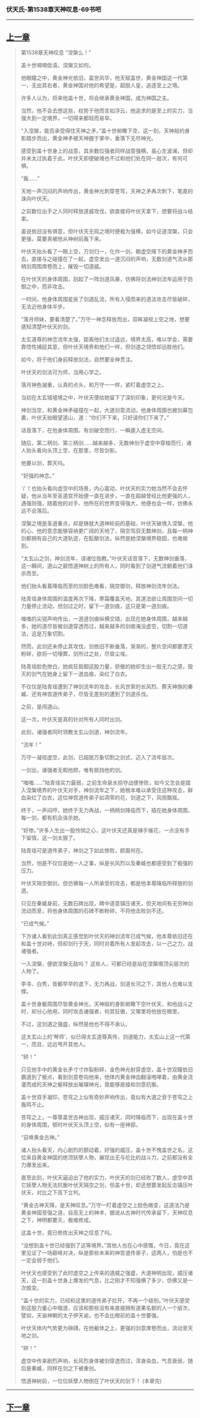 ### 伏天氏-第1538章天神叹息-69书吧

--------
[上一章](./375ab7e816d66b4688ed8ab7f9b01799.md)
--------


>
>
>
>第1538章天神叹息
>“涅槃么！”
>
>盖十世喃喃低语，涅槃又如何。
>
>他眼瞳之中，黄金神光依旧，盖世风华，他天赋盖世，黄金神国这一代第一，无出其右者，黄金神国对他的希望是，超脱人皇，追逐至上之境。
>
>许多人认为，将来他盖十世，将会继承黄金神国，成为神国之主。
>
>当然，他不会去想这些，权势于他而言如浮云，他追求的是至上的实力，当强大到一定境界，一切得来都轻而易举。
>
>“入涅槃，能否承受得住天神之矛。”盖十世俯瞰下空，这一刻，天神般的身影踏步而出，黄金神矛被天神握于掌中，垂落下无尽神光。
>
>感受到盖十世身上的战意，其余数位强者同样战意强横，虽心生波澜，但却并未太过执着于此，叶伏天即便破境也不过和他们处在同一层次，有何可惧。
>
>“轰……”
>
>天地一声沉闷的声响传出，黄金神光刺穿苍穹，天神之矛再次刺下，笔直的诛向叶伏天。
>
>之前数位出手之人同时释放道威攻伐，欲直接将叶伏天拿下，想要将战斗结束。
>
>虽说依旧没有惧意，但叶伏天无瑕之境时便极为强横，如今证道涅槃，只会更强，莫要真被他从神树前轰下来。
>
>叶伏天抬头看了一眼上空，万剑归一，化作一剑，朝虚空降下的黄金神矛而去，直接与之碰撞在了一起，虚空发出一道沉闷的声响，无数剑道气流从那柄剑周围席卷而上，摧毁一切道威。
>
>在叶伏天的身体周围，刮起了一阵剑道风暴，仿佛将剑法神剑流年运用于防御之中，而非攻击。
>
>一时间，他身体周围星辰了剑道乱流，所有入侵而来的道法攻击尽皆破碎，无法近他身体半步。
>
>“落月师妹，要看清楚了。”万守一神念释放而出，双眸凝视上空之地，想要感知清楚叶伏天的剑。
>
>太玄道尊的神念流年太强，距离他们太过遥远，境界太高，难以学会，需要靠悟性捕捉其意，但叶伏天境界和他们一样，但剑道之领悟却远胜他们。
>
>如今，将于他们身前释放剑法，自然要全神贯注。
>
>叶伏天的剑法可为师，当用心学之。
>
>落月神色凝重，认真的点头，和万守一一样，紧盯着虚空之上。
>
>当初在太玄城墟境之中，叶伏天便给她留下了深刻印象，更何况是今天。
>
>神剑当空，和黄金神矛碰撞在一起，大道剑意流动，他身体周围也被剑幕包裹，叶伏天抬眼望道山，道：“你们不下来，只好请你们下来了。”
>
>话音落下，在他身体周围，有剑破空而行，一瞬遁入虚无空间。
>
>随后，第二柄剑、第三柄剑……越来越多，无数神剑于虚空中穿梭而行，诸人抬头看向头顶上空，在那里，尽皆剑影。
>
>他要以剑，葬天吗。
>
>“好强的神念。”
>
>丫丫也抬头看向虚空中的场景，内心震动，叶伏天的实力她当然不会去怀疑，他从当年至圣道宫开始便一直在进步，一直在超越曾经比他更强的人，遇强则强，随着他的对手、他所在的世界变得强大，他便也会一样，仿佛永远不会落后。
>
>涅槃之境是圣道重点，却是铸就大道神轮前的基础，叶伏天破境入涅槃，他的心、他的意念能够容纳更广阔的天地了，隔空驾驭无数神剑，且每一柄神剑都拥有自己的大道轨迹，在酝酿剑法，纵然是她涅槃境界稳固，也难做到。
>
>“太玄山之剑，神剑流年，请诸位指教。”叶伏天话音落下，无数神剑垂落，这一瞬间，道山之巅悟道神树上的所有人，同时看到了剑道气流朝着他们诛杀而至。
>
>他们抬头看着降临而至的剑脸色难看，隔空御剑，释放神剑流年剑法。
>
>陆青瑶身体周围的温度再次下降，寒霜覆盖天地，其道法欲让周围空间一切力量停止流动，但剑过之时，留下一道剑痕，这只是第一道剑痕。
>
>嗤嗤的尖锐声响传出，一道道剑痕纵横交错，出现在她身体周围，越来越多，她的道尽皆被剑道穿透而过，越来越多的剑痕淹没虚空，切割一切道法，这是万象切割。
>
>然而，此剑还未停止其攻伐，剑依旧不断垂落，渐渐的，整片空间都要湮灭粉碎，欲将一切埋葬，剑所过之处，尽皆尘埃。
>
>陆青瑶脸色惨白，她疯狂抵御这股力量，骄傲的她却生出一股无力之感，毁灭的剑气在她身上留下一道血痕，染红了白衣。
>
>不仅仅是陆青瑶遭到了神剑流年的攻击，长风世家的长风烈、葬天神族的秦臧、还有神宫道传弟子，尽皆无差别的遭到了剑道杀伐。
>
>之前，是闯道山。
>
>这一次，叶伏天是真的针对所有人同时出剑。
>
>此刻，诸强者同时领教太玄山剑道，神剑流年。
>
>“流年！”
>
>万守一凝视虚空，此剑，已超脱万象切割之剑式，迈入了流年层次。
>
>一剑出，诸强者无暇他顾，唯有抵挡他的剑。
>
>“嗤嗤……”陆青瑶实力最弱，之前生命泉水掠夺战便惨败，如今又怎会是踏入涅槃境界的叶伏天对手，神剑流年之下，她根本难以承受住这种攻击，鲜血染红了白衣，这位神宫道传弟子如凋零的花，剑道之下，风雨飘摇。
>
>终于，一声闷哼，她终于无力再战，一柄柄剑降临而下，插在她身体周围，每一剑，都有机会诛杀她。
>
>“好惨。”许多人生出一股怜悯之心，这叶伏天还真是辣手摧花，一点没有手下留情，这一剑太狠了。
>
>陆青瑶可是道传弟子，神剑之下如此惨败，颜面何在。
>
>当然，怕是不仅仅是她一人之事，纵是长风烈以及秦臧也都感受到了极强的压力。
>
>叶伏天隔空御剑，但仿佛每一人所承受的攻击，都是他本尊降临所释放的剑道。
>
>只见在秦臧身前，无数石碑出现，碑中道意镇压诸天，但天地间有无穷神剑流动而至，将他身体周围的石碑不断粉碎，不将他击败剑不还。
>
>“已成气候。”
>
>下方诸人看到此剑真正感觉到叶伏天的神剑流年已成气候，他本尊依旧还在和盖十世对峙，但却剑行于天，同时对着所有人发起攻击，以一己之力，战诸强者。
>
>一入涅槃，便欲涅槃无敌吗？
>这些人，可都已经是站在涅槃境顶尖层次的人物了。
>
>李寻、白秀，皆都早早的退下，无力再战，剑道长河之下，其他人也难以支撑。
>
>盖十世身躯周围尽皆黄金神光，天神般的身影俯瞰下空叶伏天，和他战斗之时，却分心他用，同时攻击诸强者，何其狂傲，又哪里将他放在眼里。
>
>不过，这剑道之强盛，纵然是他也不得不承认。
>
>这太玄山上的‘琴师’，似已得太玄道尊真传，剑道能力，太玄山上这一代第一，而且，远远甩开其他人。
>
>“砰！”
>
>只见他手中的黄金长矛寸寸炸裂粉碎，金色神光射穿虚空，盖十世双瞳依旧霸道到了极点，看到剑意卷向他来，他体内黄金神血翻滚咆哮着，由黄金浇灌而成的天神之躯释放出璀璨神光，竟能够直接和剑意抗衡。
>
>盖十世双手凝印，苍穹之上似有奇妙声响传出，竟似有大道之音于苍穹之上轰鸣不止。
>
>苍穹之上，一尊尊盖世古神出现，威压诸天，同时降临而下，出现在盖十世的身体周围，顿时叶伏天头顶上空，似有一座神邸。
>
>“召唤黄金古神。”
>
>诸人抬头看天，内心剧烈的颤动着，好强的威压，盖十世不愧盖世之名，这位来自黄金神国的绝顶妖孽人物，展现出无与伦比的战斗力，之前都没有全力爆发出来。
>
>直至此刻，叶伏天逼迫出了他的实力，叶伏天的剑已经败了数人，虚空中其它妖孽人物无法抗衡叶伏天隔空之剑，但盖十世，却还想要发起反击镇压叶伏天，对比之下高下立判。
>
>“黄金古神天降，是天神叹息。”万守一盯着虚空之上脸色微变，这道法乃是黄金神国至强之道，自高无上的神术，据说从古神时代传承留下，天神叹息之下，神明都要灭，极难修成。
>
>这盖十世，竟已修炼出天神之叹息了吗。
>
>“没想到盖十世已经强到了这等境界。”其他人也在心中感慨，今日，竟在这里见证了一场巅峰对决，纵是那些未来的神宫道传弟子，这两人，怕是也不一定会弱于他们。
>
>叶伏天也感受到了此时虚空之上传来的道威之强盛，大道神明出现，威压诸天，这一刻盖十世身上爆发的气息，比之刚才不知强横了多少，仿佛又是一次蜕变。
>
>“盖十世的实力，已经和这里的道传弟子拉开，不再一个级别。”叶伏天感受到这股力量心中暗道，应该和那些没有来直接拥有道果名额的人一个层次，譬如，天谕神朝的太子伊天谕，也不会比眼前的盖十世要强。
>
>叶伏天体内气势更为磅礴，在他躯体之上，更强的剑意席卷而出，流动至天地之剑。
>
>“砰！”
>
>虚空中传来剧烈声响，长风烈身体被剑穿透而过，浑身染血，气息衰弱，随后是秦臧，同样在剑之下被重创。
>
>悟道神树前，一位位妖孽人物倒在了叶伏天的剑下！
>(本章完)
>
>

--------
[下一章](./1155475be9659964f417675f7e70c09b.md)
--------
